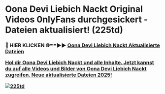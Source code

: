 # Oona Devi Liebich Nackt Original Videos 0nlyFans durchgesickert - Dateien aktualisiert! (225td)

<h3>🔴 HIER KLICKEN 🌐==►► <a href="https://tinyurl.com/h6vf6nb8" rel="nofollow">Oona Devi Liebich Nackt Aktualisierte Dateien

Hol dir Oona Devi Liebich Nackt und alle Inhalte. Jetzt kannst du auf alle Videos und Bilder von Oona Devi Liebich Nackt zugreifen. Neue aktualisierte Dateien 2025!

[![225td](https://i.imgur.com/sD4kR3V.gif)](https://tinyurl.com/h6vf6nb8)
